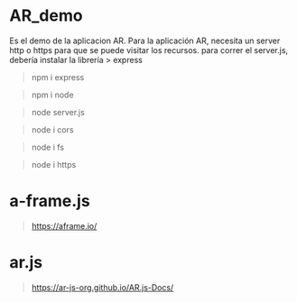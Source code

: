 # AR_demo
Es el demo de la aplicacion AR. Para la aplicación AR, necesita un server http o https para que se puede visitar los recursos.
para correr el server.js, debería instalar la librería > express
> npm i express

> npm i node

> node server.js

> node i cors

> node i fs

> node i https
# a-frame.js
> https://aframe.io/

# ar.js
> https://ar-js-org.github.io/AR.js-Docs/
